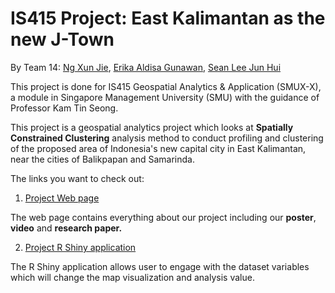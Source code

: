 # IS415 Project: East Kalimantan as the new J-Town
By Team 14: [Ng Xun Jie](www.linkedin.com/in/xunjieng53b81m), [Erika Aldisa Gunawan](https://www.linkedin.com/in/erikaaldisa/), [Sean Lee Jun Hui](www.linkedin.com/in/ljhsean)

This project is done for IS415 Geospatial Analytics & Application (SMUX-X), a module in Singapore Management University (SMU) with the guidance of Professor Kam Tin Seong.

This project is a geospatial analytics project which looks at **Spatially Constrained Clustering** analysis method to conduct profiling and clustering of the proposed area of Indonesia's new capital city in East Kalimantan, near the cities of Balikpapan and Samarinda.

The links you want to check out:

1. [Project Web page]()

The web page contains everything about our project including our **poster**, **video** and **research paper.**

2. [Project R Shiny application]()

The R Shiny application allows user to engage with the dataset variables which will change the map visualization and analysis value.
